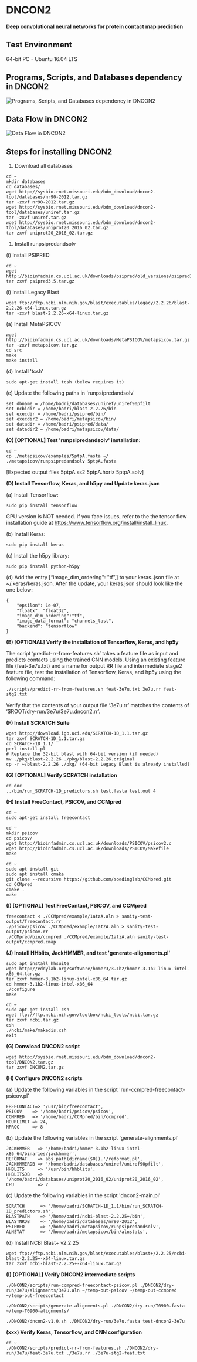 # DNCON2
**Deep convolutional neural networks for protein contact map prediction**

Test Environment
--------------------------------------------------------------------------------------
64-bit PC - Ubuntu 16.04 LTS

Programs, Scripts, and Databases dependency in DNCON2
--------------------------------------------------------------------------------------
![Programs, Scripts, and Databases dependency in DNCON2](https://github.com/multicom-toolbox/DNCON2/blob/master/dependency.PNG)

Data Flow in DNCON2
--------------------------------------------------------------------------------------
![Data Flow in DNCON2](https://github.com/multicom-toolbox/DNCON2/blob/master/dataflow.PNG)


Steps for installing DNCON2
--------------------------------------------------------------------------------------
1. Download all databases  
```
cd ~  
mkdir databases  
cd databases/  
wget http://sysbio.rnet.missouri.edu/bdm_download/dncon2-tool/databases/nr90-2012.tar.gz  
tar -zxvf nr90-2012.tar.gz  
wget http://sysbio.rnet.missouri.edu/bdm_download/dncon2-tool/databases/uniref.tar.gz  
tar -zxvf uniref.tar.gz  
wget http://sysbio.rnet.missouri.edu/bdm_download/dncon2-tool/databases/uniprot20_2016_02.tar.gz  
tar zxvf uniprot20_2016_02.tar.gz  
```

1. Install runpsipredandsolv  

(i) Install PSIPRED
```
cd ~
wget http://bioinfadmin.cs.ucl.ac.uk/downloads/psipred/old_versions/psipred3.5.tar.gz
tar zxvf psipred3.5.tar.gz
```
(i) Install Legacy Blast
```
wget ftp://ftp.ncbi.nlm.nih.gov/blast/executables/legacy/2.2.26/blast-2.2.26-x64-linux.tar.gz
tar -zxvf blast-2.2.26-x64-linux.tar.gz
```
(a) Install MetaPSICOV
```
wget http://bioinfadmin.cs.ucl.ac.uk/downloads/MetaPSICOV/metapsicov.tar.gz
tar -zxvf metapsicov.tar.gz
cd src
make
make install
```
(d) Install 'tcsh'
```
sudo apt-get install tcsh (below requires it)
```
(e) Update the following paths in 'runpsipredandsolv'
```
set dbname = /home/badri/databases/uniref/uniref90pfilt
set ncbidir = /home/badri/blast-2.2.26/bin
set execdir = /home/badri/psipred/bin/
set execdir2 = /home/badri/metapsicov/bin/
set datadir = /home/badri/psipred/data/ 
set datadir2 = /home/badri/metapsicov/data/
```

**(C) [OPTIONAL] Test 'runpsipredandsolv' installation:**  
```
cd ~
cp ./metapsicov/examples/5ptpA.fasta ~/
./metapsicov/runpsipredandsolv 5ptpA.fasta
```
[Expected output files 5ptpA.ss2 5ptpA.horiz 5ptpA.solv]

**(D) Install Tensorflow, Keras, and h5py and Update keras.json**

(a) Install Tensorflow: 
```
sudo pip install tensorflow
```
GPU version is NOT needed. If you face issues, refer to the the tensor flow installation guide at https://www.tensorflow.org/install/install_linux.

(b) Install Keras:
```
sudo pip install keras
```
(c) Install the h5py library:  
```
sudo pip install python-h5py
```

(d) Add the entry [“image_dim_ordering": "tf”,] to your keras..json file at ~/.keras/keras.json. After the update, your keras.json should look like the one below:  
```
{
    "epsilon": 1e-07,
    "floatx": "float32",
    "image_dim_ordering":"tf",
    "image_data_format": "channels_last",
    "backend": "tensorflow"
}
```

**(E) [OPTIONAL] Verify the installation of Tensorflow, Keras, and hp5y**  

The script ‘predict-rr-from-features.sh’ takes a feature file as input and predicts contacts using the trained CNN models. Using an existing feature file (feat-3e7u.txt) and a name for output RR file and intermediate stage2 feature file, test the installation of Tensorflow, Keras, and hp5y using the following command:
```
./scripts/predict-rr-from-features.sh feat-3e7u.txt 3e7u.rr feat-stg2.txt
```
Verify that the contents of your output file ‘3e7u.rr’ matches the contents of ‘$ROOT/dry-run/3e7u/3e7u.dncon2.rr’.

**(F) Install SCRATCH Suite** 
```
wget http://download.igb.uci.edu/SCRATCH-1D_1.1.tar.gz
tar zxvf SCRATCH-1D_1.1.tar.gz
cd SCRATCH-1D_1.1/
perl install.pl
# Replace the 32-bit blast with 64-bit version (if needed)
mv ./pkg/blast-2.2.26 ./pkg/blast-2.2.26.original
cp -r ~/blast-2.2.26 ./pkg/ (64-bit Legacy Blast is already installed)
```

**(G) [OPTIONAL] Verify SCRATCH installation**  
```
cd doc
../bin/run_SCRATCH-1D_predictors.sh test.fasta test.out 4
```

**(H) Install FreeContact, PSICOV, and CCMpred**  
```
cd ~
sudo apt-get install freecontact

cd ~
mkdir psicov
cd psicov/
wget http://bioinfadmin.cs.ucl.ac.uk/downloads/PSICOV/psicov2.c
wget http://bioinfadmin.cs.ucl.ac.uk/downloads/PSICOV/Makefile
make

cd ~
sudo apt install git
sudo apt install cmake
git clone --recursive https://github.com/soedinglab/CCMpred.git
cd CCMpred
cmake .
make
```

**(I) [OPTIONAL] Test FreeContact, PSICOV, and CCMpred**  
```
freecontact < ./CCMpred/example/1atzA.aln > sanity-test-output/freecontact.rr
./psicov/psicov ./CCMpred/example/1atzA.aln > sanity-test-output/psicov.rr
./CCMpred/bin/ccmpred ./CCMpred/example/1atzA.aln sanity-test-output/ccmpred.cmap
```

**(J) Install HHblits, JackHMMER, and test 'generate-alignments.pl'**  
```
sudo apt install hhsuite
wget http://eddylab.org/software/hmmer3/3.1b2/hmmer-3.1b2-linux-intel-x86_64.tar.gz
tar zxvf hmmer-3.1b2-linux-intel-x86_64.tar.gz
cd hmmer-3.1b2-linux-intel-x86_64
./configure
make
```
```
cd ~
sudo apt-get install csh
wget ftp://ftp.ncbi.nih.gov/toolbox/ncbi_tools/ncbi.tar.gz
tar zxvf ncbi.tar.gz
csh
./ncbi/make/makedis.csh
exit
```

**(G) Donwload DNCON2 script**
```
wget http://sysbio.rnet.missouri.edu/bdm_download/dncon2-tool/DNCON2.tar.gz
tar zxvf DNCON2.tar.gz
```

**(H) Configure DNCON2 scripts**  

(a) Update the following variables in the script 'run-ccmpred-freecontact-psicov.pl'
```
FREECONTACT=> '/usr/bin/freecontact',
PSICOV    => '/home/badri/psicov/psicov',
CCMPRED   => '/home/badri/CCMpred/bin/ccmpred',
HOURLIMIT => 24,
NPROC     => 8
```

(b) Update the following variables in the script 'generate-alignments.pl' 
```
JACKHMMER   => '/home/badri/hmmer-3.1b2-linux-intel-x86_64/binaries/jackhmmer',
REFORMAT    => abs_path(dirname($0)).'/reformat.pl',
JACKHMMERDB => '/home/badri/databases/uniref/uniref90pfilt',
HHBLITS     => '/usr/bin/hhblits',
HHBLITSDB   => '/home/badri/databases/uniprot20_2016_02/uniprot20_2016_02',
CPU         => 2
```

(c) Update the following variables in the script 'dncon2-main.pl' 
```
SCRATCH      => '/home/badri/SCRATCH-1D_1.1/bin/run_SCRATCH-1D_predictors.sh',
BLASTPATH    => '/home/badri/ncbi-blast-2.2.25+/bin', 
BLASTNRDB    => '/home/badri/databases/nr90-2012',
PSIPRED      => '/home/badri/metapsicov/runpsipredandsolv',
ALNSTAT      => '/home/badri/metapsicov/bin/alnstats',
```

(d) Install NCBI Blast+ v2.2.25
```
wget ftp://ftp.ncbi.nlm.nih.gov/blast/executables/blast+/2.2.25/ncbi-blast-2.2.25+-x64-linux.tar.gz
tar zxvf ncbi-blast-2.2.25+-x64-linux.tar.gz 
```

**(I) [OPTIONAL] Verify DNCON2 intermediate scripts**
```
./DNCON2/scripts/run-ccmpred-freecontact-psicov.pl ./DNCON2/dry-run/3e7u/alignments/3e7u.aln ~/temp-out-psicov ~/temp-out-ccmpred ~/temp-out-freecontact

./DNCON2/scripts/generate-alignments.pl ./DNCON2/dry-run/T0900.fasta ~/temp-T0900-alignments/

./DNCON2/dncon2-v1.0.sh ./DNCON2/dry-run/3e7u.fasta test-dncon2-3e7u
```

**(xxx) Verify Keras, Tensorflow, and CNN configuration**
```
cd ~
./DNCON2/scripts/predict-rr-from-features.sh ./DNCON2/dry-run/3e7u/feat-3e7u.txt ./3e7u.rr ./3e7u-stg2-feat.txt 
```
